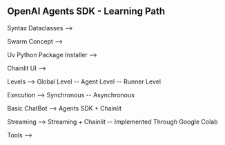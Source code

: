 OpenAI Agents SDK - Learning Path
---------------------------

Syntax Dataclasses -->

Swarm Concept -->

Uv Python Package Installer -->

Chainlit UI -->

Levels --> 
	Global Level -- 
	Agent Level --
	Runner Level 

Execution -->
	Synchronous --
	Asynchronous 

Basic ChatBot -->
	Agents SDK + Chainlit 

Streaming -->
	Streaming + Chainlit --
	Implemented Through Google Colab 

Tools -->